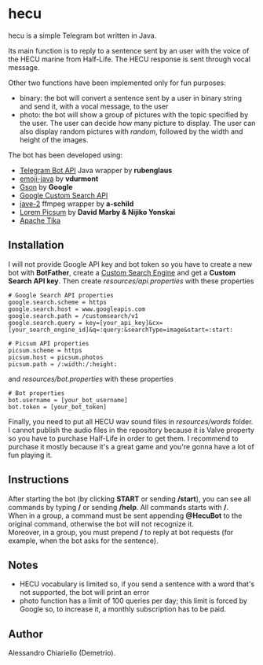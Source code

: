 # hecu
hecu is a simple Telegram bot written in Java.

Its main function is to reply to a sentence sent by an user with the voice of the HECU marine from Half-Life.
The HECU response is sent through vocal message.

Other two functions have been implemented only for fun purposes:
- binary: the bot will convert a sentence sent by a user in binary string and send it, with a vocal message, to the user
- photo: the bot will show a group of pictures with the topic specified by the user. The user can decide how many picture to display. The user can also display random pictures with *random*, followed by the width and height of the images.

The bot has been developed using:
- [Telegram Bot API](https://github.com/rubenlagus/TelegramBots) Java wrapper by **rubenglaus**
- [emoji-java](https://github.com/vdurmont/emoji-java) by **vdurmont**
- [Gson](https://github.com/google/gson) by **Google**
- [Google Custom Search API](https://developers.google.com/custom-search/v1/overview)
- [jave-2](https://github.com/a-schild/jave2) ffmpeg wrapper by **a-schild**
- [Lorem Picsum](https://picsum.photos) by **David Marby & Nijiko Yonskai**
- [Apache Tika](https://tika.apache.org/)

## Installation
I will not provide Google API key and bot token so you have to create a new bot with **BotFather**,
create a [Custom Search Engine](https://cse.google.com/cse/all) and get a **Custom Search API key**.
Then create *resources/api.properties* with these properties

```
# Google Search API properties
google.search.scheme = https
google.search.host = www.googleapis.com
google.search.path = /customsearch/v1
google.search.query = key=[your_api_key]&cx=[your_search_engine_id]&q=:query:&searchType=image&start=:start:

# Picsum API properties
picsum.scheme = https
picsum.host = picsum.photos
picsum.path = /:width:/:height:
```

and *resources/bot.properties* with these properties

```
# Bot properties
bot.username = [your_bot_username]
bot.token = [your_bot_token]
```

Finally, you need to put all HECU wav sound files in *resources/words* folder. <br/>
I cannot publish the audio files in the repository because it is Valve property so you have to purchase
Half-Life in order to get them. I recommend to purchase it mostly because it's a great game and you're gonna have a lot of fun playing it.

## Instructions
After starting the bot (by clicking **START** or sending **/start**), you can see all commands by typing **/** 
or sending **/help**. All commands starts with **/**. <br/>
When in a group, a command must be sent appending **@HecuBot** to the original command, otherwise the bot will not recognize it. <br/>
Moreover, in a group, you must prepend **/** to reply at bot requests (for example, when the bot asks for
the sentence).

## Notes
- HECU vocabulary is limited so, if you send a sentence with a word that's not supported, the bot will print an error
- photo function has a limit of 100 queries per day; this limit is forced by Google so, to increase it, a monthly subscription has to be paid.

## Author
Alessandro Chiariello (Demetrio).
